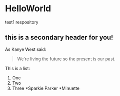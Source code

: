 # HelloWorld
 test1 respository 

## this is a secondary header for you!

As Kanye West said:

> We're living the future so
> the present is our past.

This is a list:

1. One
2. Two
3. Three
   *Sparkie Parker
   *Minuette
